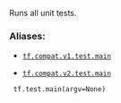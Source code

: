Runs all unit tests.



### Aliases:

- [ `tf.compat.v1.test.main` ](/api_docs/python/tf/test/main)

- [ `tf.compat.v2.test.main` ](/api_docs/python/tf/test/main)



```
 tf.test.main(argv=None)
 
```

